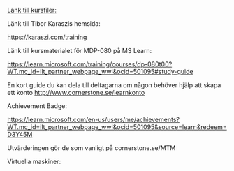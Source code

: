 

[Länk till kursfiler:](https://1drv.ms/f/c/fb5c7f8b8caa2fb7/EqCR3wq2mlVMp2PEyNRvEN8B8t9o89vfTLNQT4tzOXNSBg?e=ZaZmxg)

Länk till Tibor Karaszis hemsida:

https://karaszi.com/training

Länk till kursmaterialet för MDP-080 på MS Learn:

https://learn.microsoft.com/training/courses/dp-080t00?WT.mc_id=ilt_partner_webpage_wwl&ocid=501095#study-guide

 En kort guide du kan dela till deltagarna om någon behöver hjälp att skapa ett konto http://www.cornerstone.se/learnkonto

Achievement Badge:

https://learn.microsoft.com/en-us/users/me/achievements?WT.mc_id=ilt_partner_webpage_wwl&ocid=501095&source=learn&redeem=D3Y45M

Utvärderingen gör de som vanligt på cornerstone.se/MTM

 

Virtuella maskiner:


